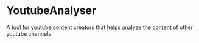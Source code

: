 # YoutubeAnalyser
A tool for youtube content creators that helps analyze the content of other youtube channels
